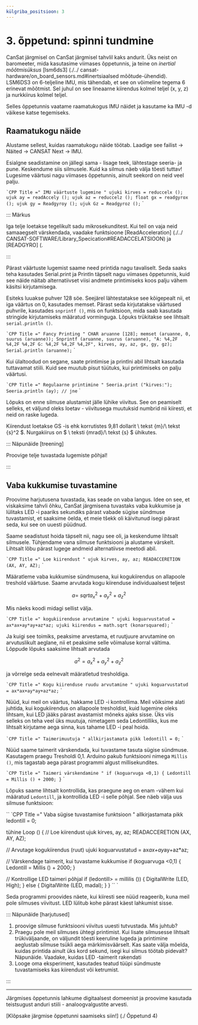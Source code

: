 ```yaml
---
külgriba_positsioon: 3
---
```


# 3. õppetund: spinni tundmine

CanSat järgmisel on CanSat järgmisel tahvlil kaks andurit. Üks neist on baromeeter, mida kasutasime viimases õppetunnis, ja teine on _inertial mõõtmisüksus_ [lsm6ds3] (./../ cansat-hardware/on_board_sensors.md#inertsiaalsed mõõtude-ühendid). LSM6DS3 on 6-teljeline IMU, mis tähendab, et see on võimeline tegema 6 erinevat mõõtmist. Sel juhul on see lineaarne kiirendus kolmel teljel (x, y, z) ja nurkkiirus kolmel teljel.

Selles õppetunnis vaatame raamatukogus IMU näidet ja kasutame ka IMU -d väikese katse tegemiseks.

## Raamatukogu näide

Alustame sellest, kuidas raamatukogu näide töötab. Laadige see failist -> Näited -> CANSAT Next -> IMU.

Esialgne seadistamine on jällegi sama - lisage teek, lähtestage seeria- ja pune. Keskendume siis silmusele. Kuid ka silmus näeb välja tõesti tuttav! Lugesime väärtusi nagu viimases õppetunnis, ainult seekord on neid veel palju. 

`` `CPP Title =" IMU väärtuste lugemine "
ujuki kirves = reduccelx ();
ujuk ay = readAccely ();
ujuk az = reduccelz ();
float gx = readgyrox ();
ujuk gy = Readgyroy ();
ujuk Gz = Readgyroz ();
`` `

::: Märkus

Iga telje loetakse tegelikult sadu mikrosekunditest. Kui teil on vaja neid samaaegselt värskendada, vaadake funktsioone [ReadAcceleration] (./../ CANSAT-SOFTWARE/Library_Specication#READACCELATSIOON) ja [READGYRO] (.

:::

Pärast väärtuste lugemist saame need printida nagu tavaliselt. Seda saaks teha kasutades Serial.print ja Println täpselt nagu viimases õppetunnis, kuid see näide näitab alternatiivset viisi andmete printimiseks koos palju vähem käsitsi kirjutamisega.

Esiteks luuakse puhver 128 söe. Seejärel lähtestatakse see kõigepealt nii, et iga väärtus on 0, kasutades memset. Pärast seda kirjutatakse väärtused puhvrile, kasutades `snprintf ()`, mis on funktsioon, mida saab kasutada stringide kirjutamiseks määratud vorminguga. Lõpuks trükitakse see lihtsalt `serial.println ()`.

`` `CPP Title =" Fancy Printing "
CHAR aruanne [128];
memset (aruanne, 0, suurus (aruanne));
Snprintf (aruanne, suurus (aruanne), "A: %4,2F %4,2F %4,2F G: %4,2F %4,2F %4,2F",
    kirves, ay, az, gx, gy, gz);
Serial.println (aruanne);
`` `

Kui ülaltoodud on segane, saate printimise ja printlni abil lihtsalt kasutada tuttavamat stiili. Kuid see muutub pisut tüütuks, kui printimiseks on palju väärtusi.

`` `CPP Title =" Regulaarne printimine "
Seeria.print ("kirves:");
Seeria.println (ay);
// jne
`` `

Lõpuks on enne silmuse alustamist jälle lühike viivitus. See on peamiselt selleks, et väljund oleks loetav - viivitusega muutuksid numbrid nii kiiresti, et neid on raske lugeda.

Kiirendust loetakse GS -is ehk korrutistes 9,81 dollarit \ tekst {m}/\ tekst {s}^2 $. Nurgakiirus on $ \ teksti {mrad}/\ tekst {s} $ ühikutes.

::: Näpunäide [treening]

Proovige telje tuvastada lugemiste põhjal!

:::

## Vaba kukkumise tuvastamine

Proovime harjutusena tuvastada, kas seade on vaba langus. Idee on see, et viskaksime tahvli õhku, CanSat järgmisena tuvastaks vaba kukkumise ja lülitaks LED -i paariks sekundiks pärast vabade sügise sündmuse tuvastamist, et saaksime öelda, et meie tšekk oli käivitunud isegi pärast seda, kui see on uuesti püüdnud.

Saame seadistust hoida täpselt nii, nagu see oli, ja keskendume lihtsalt silmusele. Tühjendame vana silmuse funktsiooni ja alustame värskelt. Lihtsalt lõbu pärast lugege andmeid alternatiivse meetodi abil.

`` `CPP Title =" Loe kiirendust "
ujuk kirves, ay, az;
READACCERETION (AX, AY, AZ);
`` `

Määratleme vaba kukkumise sündmusena, kui kogukiirendus on allapoole treshold väärtuse. Saame arvutada kogu kiirenduse individuaalsest teljest

$$ a = \ sqrt {a_x^2+a_y^2+a_z^2} $$

Mis näeks koodi midagi sellist välja.

`` `CPP Title =" kogukiirenduse arvutamine "
ujuki koguarvustatud = ax*ax+ay*ay+az*az;
ujuki kiirendus = math.sqrt (konarsquared);
`` `

Ja kuigi see toimiks, peaksime arvestama, et ruutjuure arvutamine on arvutuslikult aeglane, nii et peaksime selle võimaluse korral vältima. Lõppude lõpuks saaksime lihtsalt arvutada

$$ a^2 = a_x^2+a_y^2+a_z^2 $$

ja võrrelge seda eelnevalt määratletud tresholdiga.

`` `CPP Title =" Kogu kiirenduse ruudu arvutamine "
ujuki koguarvustatud = ax*ax+ay*ay+az*az;
`` `

Nüüd, kui meil on väärtus, hakkame LED -i kontrollima. Meil võiksime alati juhtida, kui kogukiirendus on allapoole tresholdist, kuid lugemine oleks lihtsam, kui LED jääks pärast avastamist mõneks ajaks sisse. Üks viis selleks on teha veel üks muutuja, nimetagem seda Ledontilliks, kus me lihtsalt kirjutame aega sinna, kus tahame LED -i peal hoida.

`` `CPP Title =" Taimerimuutuja "
allkirjastamata pikk ledontill = 0;
`` `

Nüüd saame taimerit värskendada, kui tuvastame tasuta sügise sündmuse. Kasutagem praegu Tresholdi 0,1. Arduino pakub funktsiooni nimega `Millis ()`, mis tagastab aega pärast programmi algust millisekundites.

`` `CPP Title =" Taimeri värskendamine "
if (koguarvuga <0,1)
{
Ledontill = Millis () + 2000;
}
`` `

Lõpuks saame lihtsalt kontrollida, kas praegune aeg on enam -vähem kui määratud `Ledontill`, ja kontrollida LED -i selle põhjal. See näeb välja uus silmuse funktsioon:

`` `CPP Title =" Vaba sügise tuvastamise funktsioon "
allkirjastamata pikk ledontill = 0;

tühine Loop () {
  // Loe kiirendust
  ujuk kirves, ay, az;
  READACCERETION (AX, AY, AZ);

  // Arvutage kogukiirendus (ruut)
  ujuki koguarvustatud = ax*ax+ay*ay+az*az;
  
  // Värskendage taimerit, kui tuvastame kukkumise
  if (koguarvuga <0,1)
  {
    Ledontill = Millis () + 2000;
  }

  // Kontrollige LED taimeri põhjal
  if (ledontill> = millilis ())
  {
    DigitalWrite (LED, High);
  } else {
    DigitalWrite (LED, madal);
  }
}
`` `

Seda programmi proovides näete, kui kiiresti see nüüd reageerib, kuna meil pole silmuses viivitust. LED lülitub kohe pärast käest lahkumist sisse.

::: Näpunäide [harjutused]

1. proovige silmuse funktsiooni viivitus uuesti tutvustada. Mis juhtub?
2. Praegu pole meil silmuses ühtegi printimist. Kui lisate silmusesse lihtsalt trükiväljaande, on väljundit tõesti keeruline lugeda ja printimine aeglustab silmuse tsükli aega märkimisväärselt. Kas saate välja mõelda, kuidas printida ainult üks kord sekund, isegi kui silmus töötab pidevalt? Näpunäide. Vaadake, kuidas LED -taimerit rakendati
3. Looge oma eksperiment, kasutades teatud tüüpi sündmuste tuvastamiseks kas kiirendust või ketrumist.

:::

---

Järgmises õppetunnis lahkume digitaalsest domeenist ja proovime kasutada teistsugust anduri stiili - analoogvalgustite arvesti.

[Klõpsake järgmise õppetunni saamiseks siin!] (./ Õppetund 4)
